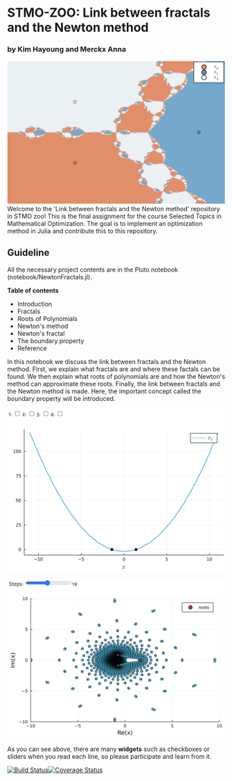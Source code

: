# STMO-ZOO: Link between fractals and the Newton method
### by Kim Hayoung and Merckx Anna
![Optional Text](https://github.com/HayoungKim27/STMOZOO/blob/b5a472f096674cef7b7e06b5627d4f09e4259980/figure/readmefractal.png)
Welcome to the 'Link between fractals and the Newton method' repository in STMO zoo! This is the final assignment for the course Selected Topics in Mathematical Optimization. The goal is to implement an optimization method in Julia and contribute this to this repository.

## Guideline
All the necessary project contents are in the Pluto notebook (notebook/NewtonFractals.jl).

**Table of contents**
- Introduction
- Fractals
- Roots of Polynomials
- Newton's method
- Newton's fractal
- The boundary property
- Reference

In this notebook we discuss the link between fractals and the Newton method. First, we explain what fractals are and where these factals can be found. We then explain what roots of polynomials are and how the Newton's method can approximate these roots. Finally, the link between fractals and the Newton method is made. Here, the important concept called the boundary property will be introduced.

![Optional Text](https://github.com/HayoungKim27/STMOZOO/blob/b5a472f096674cef7b7e06b5627d4f09e4259980/figure/widget_checkbox.png)

![Optional Text](https://github.com/HayoungKim27/STMOZOO/blob/b5a472f096674cef7b7e06b5627d4f09e4259980/figure/widget_slider.png)

As you can see above, there are many **widgets** such as checkboxes or sliders when you read each line, so please participate and learn from it.


[![Build Status](https://travis-ci.org/MichielStock/STMOZOO.svg?branch=master)](https://travis-ci.org/MichielStock/STMOZOO)[![Coverage Status](https://coveralls.io/repos/github/MichielStock/STMOZOO/badge.svg?branch=master)](https://coveralls.io/github/MichielStock/STMOZOO?branch=master)
